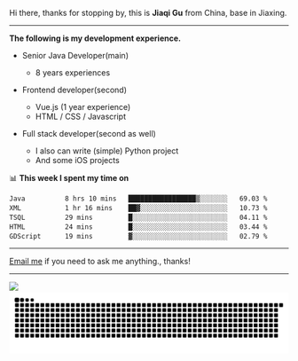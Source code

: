 Hi there, thanks for stopping by, this is **Jiaqi Gu** from China, base in Jiaxing.

---

**The following is my development experience.**

- Senior Java Developer(main)
  - 8 years experiences

- Frontend developer(second)
  - Vue.js (1 year experience)
  - HTML / CSS / Javascript
  
- Full stack developer(second as well)
  - I also can write (simple) Python project
  - And some iOS projects

📊 **This week I spent my time on**
<!--START_SECTION:waka-->

```txt
Java          8 hrs 10 mins   █████████████████▒░░░░░░░   69.03 %
XML           1 hr 16 mins    ██▓░░░░░░░░░░░░░░░░░░░░░░   10.73 %
TSQL          29 mins         █░░░░░░░░░░░░░░░░░░░░░░░░   04.11 %
HTML          24 mins         █░░░░░░░░░░░░░░░░░░░░░░░░   03.44 %
GDScript      19 mins         ▓░░░░░░░░░░░░░░░░░░░░░░░░   02.79 %
```

<!--END_SECTION:waka-->

---

[Email me](mailto:htk2klwgr@mozmail.com?subject=Hiring_from_GitHub) if you need to ask me anything., thanks!

---

![]( https://visitor-badge.glitch.me/badge?page_id=githubgujiaqi)
![]( https://github.com/droid-Q/droid-Q/raw/output/github-contribution-grid-snake.svg#gh-dark-mode-only)
